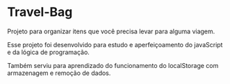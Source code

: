 # Travel-Bag
Projeto para organizar itens que você precisa levar para alguma viagem.

Esse projeto foi desenvolvido para estudo e aperfeiçoamento do javaScript e da lógica de programação.

Também serviu para aprendizado do funcionamento do localStorage com armazenagem e remoção de dados.
